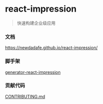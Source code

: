 # react-impression

> 快速构建企业级应用

### 文档

https://newdadafe.github.io/react-impression/

### 脚手架

[generator-react-impression](packages/generator-react-impression)

### 贡献代码

[CONTRIBUTING.md](CONTRIBUTING.md)

